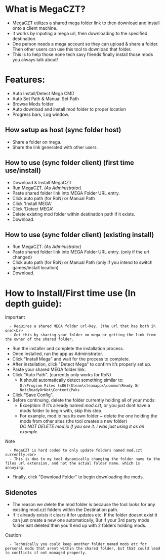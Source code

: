 # What is MegaCZT?
- MegaCZT utilizes a shared mega folder link to then download and install onto a client machine.
- It works by inputing a mega url, then downloading to the specified destination.
- One person needs a mega account so they can upload & share a folder. Then other users can use this tool to download that folder.
- This is to help those none tech savy friends finally install those mods you always talk about!
# Features:
- Auto Install/Detect Mega CMD
- Auto Set Path & Manual Set Path
- Browse Mods folder
- Auto download and install mod folder to proper location
- Progress bars, Log window.
## How setup as host (sync folder host)
- Share a folder on mega.
- Share the link generated with other users.
## How to use (sync folder client) (first time use/install)
- Download & Install MegaCZT.
- Run MegaCZT. *(As Administrator)*
- Paste shared folder link into MEGA Folder URL entry.
- Click auto path (for RoN) or Manual Path
- Click 'Install MEGA'
- Click 'Detect MEGA'
- Delete existing mod folder within destination path if it exists.
- Download.
## How to use (sync folder client) (existing install) 
- Run MegaCZT. *(As Administrator)*
- Paste shared folder link into MEGA Folder URL entry. (only if the url changed)
- Click auto path (for RoN) or Manual Path (only if you intend to switch games/install location)
- Download.
# How to Install/First time use (In depth guide):
> [!IMPORTANT]
      - Requires a shared MEGA folder url+key. (the url that has both in one)<br>
      - Get this by sharing your folder on mega or getting the link from the owner of the shared folder.
- Run the installer and complete the installation process.
- Once installed, run the app as Administrator.
- Click "Install Mega" and wait for the process to complete.
- After installation, click "Detect Mega" to confirm it’s properly set up.
- Paste your shared MEGA folder link.
- Click "Auto Path". (currently only works for RoN)
  - It should automatically detect something similar to:<br>
    `D:\Program Files (x86)\Steam\steamapps\common\Ready Or Not\ReadyOrNot\Content\Paks`
- Click "Save Config".
- Before continuing, delete the folder currently holding all of your mods:
  - Exception: If it’s already named *mod.czt*, or you just dont have a mods folder to begin with, skip this step.
  - For example, mod.io has its own folder ~ delete the one holding the mods from other sites (the tool creates a new folder)<br>
     *DO NOT DELETE mod.io if you see it. I was just using it as an example.* 
>[!NOTE]
      - MegaCZT is hard coded to only update folders named mod.czt currently.<br>
      - This is due to my tool dynamically changing the folder name to the files url extension, and not the actual folder name. which is annoying.
- Finally, click "Download Folder" to begin downloading the mods.

## Sidenotes
+ The reason we delete the mod folder is because the tool looks for any exisitng mod.czt folders within the Destination path.<br>
+ If it already exists it clears it for updates etc. If the folder doesnt exist it can just create a new one automatically, But if your 3rd party mods folder isnt deleted then you'll end up with 2 folders holding mods.<br>
> [!CAUTION]
>       - Technically you could keep another folder named mods etc for personal mods that arent within the shared folder, but that could lead to conflicts if not managed properly.



















































